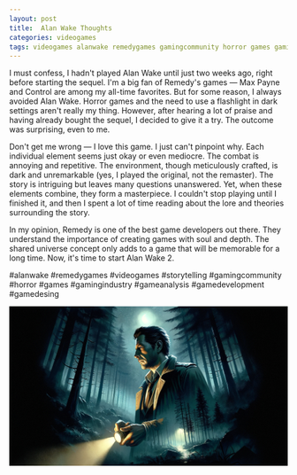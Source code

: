 ```yaml
---
layout: post
title:  Alan Wake Thoughts
categories: videogames
tags: videogames alanwake remedygames gamingcommunity horror games gamingindustry gameanalysis gamedevelopment gamedesing
---
```


I must confess, I hadn't played Alan Wake until just two weeks ago, right before starting the sequel. I'm a big fan of Remedy's games — Max Payne and Control are among my all-time favorites. But for some reason, I always avoided Alan Wake. Horror games and the need to use a flashlight in dark settings aren't really my thing. However, after hearing a lot of praise and having already bought the sequel, I decided to give it a try. The outcome was surprising, even to me.

Don't get me wrong — I love this game. I just can't pinpoint why. Each individual element seems just okay or even mediocre. The combat is annoying and repetitive. The environment, though meticulously crafted, is dark and unremarkable (yes, I played the original, not the remaster). The story is intriguing but leaves many questions unanswered. Yet, when these elements combine, they form a masterpiece. I couldn't stop playing until I finished it, and then I spent a lot of time reading about the lore and theories surrounding the story.

In my opinion, Remedy is one of the best game developers out there. They understand the importance of creating games with soul and depth. The shared universe concept only adds to a game that will be memorable for a long time. Now, it's time to start Alan Wake 2.

#alanwake #remedygames #videogames #storytelling #gamingcommunity #horror #games #gamingindustry #gameanalysis #gamedevelopment #gamedesing

![Alan Wake Illustration](/assets/images/alan-wake-illustration-ai-generated.png)